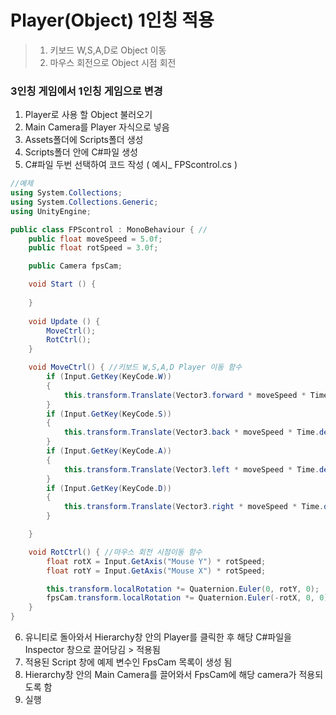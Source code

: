 # **Player(Object) 1인칭 적용**

> 1. 키보드 W,S,A,D로 Object 이동   
> 2. 마우스 회전으로 Object 시점 회전

### **3인칭 게임에서 1인칭 게임으로 변경**
1. Player로 사용 할 Object 불러오기
2. Main Camera를 Player 자식으로 넣음
3. Assets폴더에 Scripts폴더 생성
4. Scripts폴더 안에 C#파일 생성
5. C#파일 두번 선택하여 코드 작성  ( 예시_ FPScontrol.cs )
```C#
//예제
using System.Collections;
using System.Collections.Generic;
using UnityEngine;

public class FPScontrol : MonoBehaviour { //
    public float moveSpeed = 5.0f;
    public float rotSpeed = 3.0f;

    public Camera fpsCam;

	void Start () {
      
	}
	
	void Update () {
        MoveCtrl();
        RotCtrl();
    }

    void MoveCtrl() { //키보드 W,S,A,D Player 이동 함수
        if (Input.GetKey(KeyCode.W))
        {
            this.transform.Translate(Vector3.forward * moveSpeed * Time.deltaTime);
        }
        if (Input.GetKey(KeyCode.S))
        {
            this.transform.Translate(Vector3.back * moveSpeed * Time.deltaTime);
        }
        if (Input.GetKey(KeyCode.A))
        {
            this.transform.Translate(Vector3.left * moveSpeed * Time.deltaTime);
        }
        if (Input.GetKey(KeyCode.D))
        {
            this.transform.Translate(Vector3.right * moveSpeed * Time.deltaTime);
        }

    }

    void RotCtrl() { //마우스 회전 시점이동 함수
        float rotX = Input.GetAxis("Mouse Y") * rotSpeed;
        float rotY = Input.GetAxis("Mouse X") * rotSpeed;

        this.transform.localRotation *= Quaternion.Euler(0, rotY, 0);
        fpsCam.transform.localRotation *= Quaternion.Euler(-rotX, 0, 0);
    }
}
```
6. 유니티로 돌아와서 Hierarchy창 안의 Player를 클릭한 후 해당 C#파일을 Inspector 창으로 끌어당김 > 적용됨
7. 적용된 Script 창에 예제 변수인 FpsCam 목록이 생성 됨
8. Hierarchy창 안의 Main Camera를 끌어와서 FpsCam에 해당 camera가 적용되도록 함
9. 실행